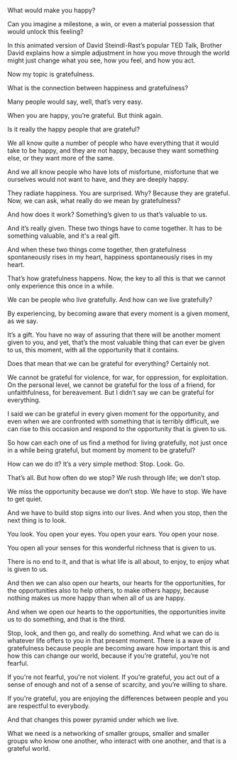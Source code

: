 What would make you happy?

Can you imagine a milestone, a win, or even a material possession that would unlock this feeling?

In this animated version of David Steindl-Rast’s popular TED Talk, Brother David explains how a simple adjustment in how you move through the world might just change what you see, how you feel, and how you act.



Now my topic is gratefulness.

What is the connection between happiness and gratefulness?

Many people would say, well, that’s very easy.

When you are happy, you’re grateful. But think again.

Is it really the happy people that are grateful?

We all know quite a number of people who have everything that it would take to be happy, and they are not happy, because they want something else, or they want more of the same.

And we all know people who have lots of misfortune, misfortune that we ourselves would not want to have, and they are deeply happy.

They radiate happiness. You are surprised. Why? Because they are grateful. Now, we can ask, what really do we mean by gratefulness?

And how does it work? Something’s given to us that’s valuable to us.

And it’s really given. These two things have to come together. It has to be something valuable, and it's a real gift.

And when these two things come together, then gratefulness spontaneously rises in my heart, happiness spontaneously rises in my heart.

That’s how gratefulness happens. Now, the key to all this is that we cannot only experience this once in a while.

We can be people who live gratefully. And how can we live gratefully?

By experiencing, by becoming aware that every moment is a given moment, as we say.

It’s a gift. You have no way of assuring that there will be another moment given to you, and yet, that’s the most valuable thing that can ever be given to us, this moment, with all the opportunity that it contains.

Does that mean that we can be grateful for everything? Certainly not.

We cannot be grateful for violence, for war, for oppression, for exploitation. On the personal level, we cannot be grateful for the loss of a friend, for unfaithfulness, for bereavement. But I didn’t say we can be grateful for everything.

I said we can be grateful in every given moment for the opportunity, and even when we are confronted with something that is terribly difficult, we can rise to this occasion and respond to the opportunity that is given to us.

So how can each one of us find a method for living gratefully, not just once in a while being grateful, but moment by moment to be grateful?

How can we do it? It’s a very simple method: Stop. Look. Go.

That’s all. But how often do we stop? We rush through life; we don’t stop.

We miss the opportunity because we don’t stop. We have to stop. We have to get quiet.

And we have to build stop signs into our lives. And when you stop, then the next thing is to look.

You look. You open your eyes. You open your ears. You open your nose.

You open all your senses for this wonderful richness that is given to us.

There is no end to it, and that is what life is all about, to enjoy, to enjoy what is given to us.

And then we can also open our hearts, our hearts for the opportunities, for the opportunities also to help others, to make others happy, because nothing makes us more happy than when all of us are happy.

And when we open our hearts to the opportunities, the opportunities invite us to do something, and that is the third.

Stop, look, and then go, and really do something. And what we can do is whatever life offers to you in that present moment. There is a wave of gratefulness because people are becoming aware how important this is and how this can change our world, because if you’re grateful, you’re not fearful.

If you're not fearful, you're not violent. If you’re grateful, you act out of a sense of enough and not of a sense of scarcity, and you’re willing to share.

If you're grateful, you are enjoying the differences between people and you are respectful to everybody.

And that changes this power pyramid under which we live.

What we need is a networking of smaller groups, smaller and smaller groups who know one another, who interact with one another, and that is a grateful world.
